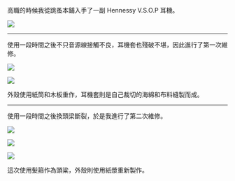 高職的時候我從跳蚤本鋪入手了一副 Hennessy V.S.O.P 耳機。

![](#hennessy-headphone.webp)

---

使用一段時間之後不只音源線接觸不良，耳機套也殘破不堪，因此進行了第一次維修。

![](#headphone-01.webp)

![](#headphone-02.webp)

外殼使用紙筒和木板重作，耳機套則是自己裁切的海綿和布料縫製而成。

---

使用一段時間之後換頭梁斷裂，於是我進行了第二次維修。

![](#headphone-fix-2-01.webp)

![](#headphone-fix-2-02.webp)

![](#headphone-fix-2-03.webp)

這次使用髮箍作為頭粱，外殼則使用紙漿重新製作。
